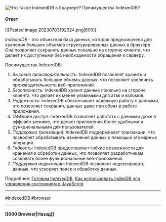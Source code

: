 ![Что такое IndexedDB в браузере? Преимущества IndexedDB?](https://youtu.be/V-m0sQ-hW58?t=653)

#### Ответ

![[Pasted image 20230703192324.png|600]]

*IndexedDB* - это объектная база данных, которая предназначена для хранения больших объемов структурированных данных в браузере. Она позволяет сохранять данные локально на стороне клиента, что делает их доступными без необходимости обращения к серверу.

Преимущества IndexedDB:
1. *Высокая производительность*: IndexedDB позволяет хранить и обрабатывать большие объемы данных, что позволяет увеличить производительность веб-приложений.
2. *Безопасность*: IndexedDB хранит данные локально на стороне клиента, что делает их менее уязвимыми для атак и взломов.
3. *Надежность*: IndexedDB обеспечивает надежную работу с данными, что позволяет сохранять данные даже при сбоях в работе приложения.
4. *Оффлайн доступ*: IndexedDB позволяет работать с данными даже в оффлайн-режиме, что делает приложения более удобными и функциональными для пользователей.
5. *Поддержка транзакций*: IndexedDB поддерживает транзакции, что позволяет обрабатывать изменения данных с помощью атомарных операций.
6. *Гибкость*: IndexedDB предоставляет гибкие возможности для хранения и обработки данных, что позволяет разработчикам создавать более функциональные веб-приложения.
7. *Поддержка индексации*: IndexedDB позволяет индексировать данные, что ускоряет поиск и обработку данных.

Подробнее: [Готовим IndexedDB](https://habr.com/ru/articles/213515/), [Как использовать IndexDB для управления состоянием в JavaScript](https://habr.com/ru/articles/569376/)

___
#IndexedDB #browser

___

#### [[000 Browser|Назад]]